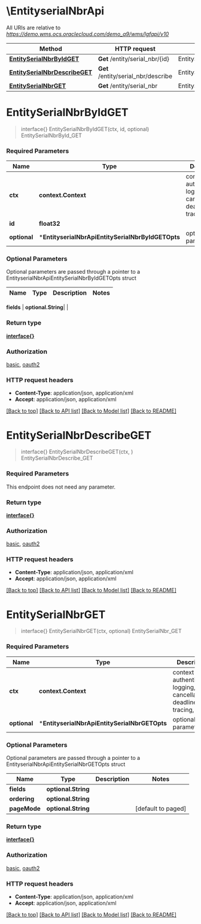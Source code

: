# \EntityserialNbrApi

All URIs are relative to *https://demo.wms.ocs.oraclecloud.com/demo_a9/wms/lgfapi/v10*

Method | HTTP request | Description
------------- | ------------- | -------------
[**EntitySerialNbrByIdGET**](EntityserialNbrApi.md#EntitySerialNbrByIdGET) | **Get** /entity/serial_nbr/{id} | EntitySerialNbrById_GET
[**EntitySerialNbrDescribeGET**](EntityserialNbrApi.md#EntitySerialNbrDescribeGET) | **Get** /entity/serial_nbr/describe | EntitySerialNbrDescribe_GET
[**EntitySerialNbrGET**](EntityserialNbrApi.md#EntitySerialNbrGET) | **Get** /entity/serial_nbr | EntitySerialNbr_GET


# **EntitySerialNbrByIdGET**
> interface{} EntitySerialNbrByIdGET(ctx, id, optional)
EntitySerialNbrById_GET



### Required Parameters

Name | Type | Description  | Notes
------------- | ------------- | ------------- | -------------
 **ctx** | **context.Context** | context for authentication, logging, cancellation, deadlines, tracing, etc.
  **id** | **float32**|  | 
 **optional** | ***EntityserialNbrApiEntitySerialNbrByIdGETOpts** | optional parameters | nil if no parameters

### Optional Parameters
Optional parameters are passed through a pointer to a EntityserialNbrApiEntitySerialNbrByIdGETOpts struct

Name | Type | Description  | Notes
------------- | ------------- | ------------- | -------------

 **fields** | **optional.String**|  | 

### Return type

[**interface{}**](interface{}.md)

### Authorization

[basic](../README.md#basic), [oauth2](../README.md#oauth2)

### HTTP request headers

 - **Content-Type**: application/json, application/xml
 - **Accept**: application/json, application/xml

[[Back to top]](#) [[Back to API list]](../README.md#documentation-for-api-endpoints) [[Back to Model list]](../README.md#documentation-for-models) [[Back to README]](../README.md)

# **EntitySerialNbrDescribeGET**
> interface{} EntitySerialNbrDescribeGET(ctx, )
EntitySerialNbrDescribe_GET



### Required Parameters
This endpoint does not need any parameter.

### Return type

[**interface{}**](interface{}.md)

### Authorization

[basic](../README.md#basic), [oauth2](../README.md#oauth2)

### HTTP request headers

 - **Content-Type**: application/json, application/xml
 - **Accept**: application/json, application/xml

[[Back to top]](#) [[Back to API list]](../README.md#documentation-for-api-endpoints) [[Back to Model list]](../README.md#documentation-for-models) [[Back to README]](../README.md)

# **EntitySerialNbrGET**
> interface{} EntitySerialNbrGET(ctx, optional)
EntitySerialNbr_GET



### Required Parameters

Name | Type | Description  | Notes
------------- | ------------- | ------------- | -------------
 **ctx** | **context.Context** | context for authentication, logging, cancellation, deadlines, tracing, etc.
 **optional** | ***EntityserialNbrApiEntitySerialNbrGETOpts** | optional parameters | nil if no parameters

### Optional Parameters
Optional parameters are passed through a pointer to a EntityserialNbrApiEntitySerialNbrGETOpts struct

Name | Type | Description  | Notes
------------- | ------------- | ------------- | -------------
 **fields** | **optional.String**|  | 
 **ordering** | **optional.String**|  | 
 **pageMode** | **optional.String**|  | [default to paged]

### Return type

[**interface{}**](interface{}.md)

### Authorization

[basic](../README.md#basic), [oauth2](../README.md#oauth2)

### HTTP request headers

 - **Content-Type**: application/json, application/xml
 - **Accept**: application/json, application/xml

[[Back to top]](#) [[Back to API list]](../README.md#documentation-for-api-endpoints) [[Back to Model list]](../README.md#documentation-for-models) [[Back to README]](../README.md)

